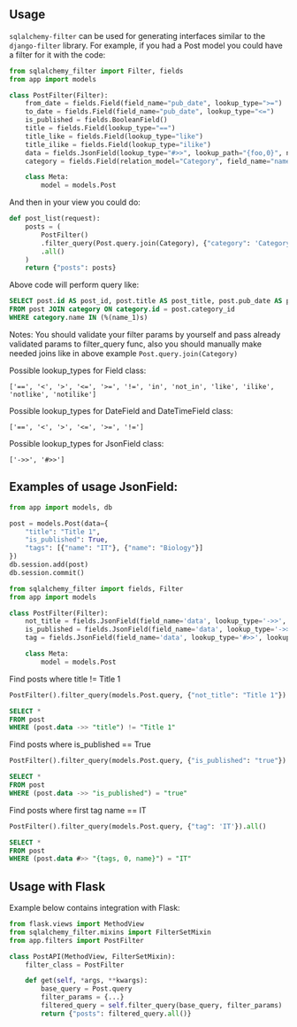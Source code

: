 Usage
-----

`sqlalchemy-filter` can be used for generating interfaces similar to the `django-filter`
library. For example, if you had a Post model you could have a
filter for it with the code:

```python
from sqlalchemy_filter import Filter, fields
from app import models

class PostFilter(Filter):
    from_date = fields.Field(field_name="pub_date", lookup_type=">=")
    to_date = fields.Field(field_name="pub_date", lookup_type="<=")
    is_published = fields.BooleanField()
    title = fields.Field(lookup_type="==")
    title_like = fields.Field(lookup_type="like")
    title_ilike = fields.Field(lookup_type="ilike")
    data = fields.JsonField(lookup_type="#>>", lookup_path="{foo,0}", not_equal=True)
    category = fields.Field(relation_model="Category", field_name="name", lookup_type="in")

    class Meta:
        model = models.Post
```

And then in your view you could do:

```python
def post_list(request):
    posts = (
        PostFilter()
        .filter_query(Post.query.join(Category), {"category": 'Category 1'})
        .all()
    )
    return {"posts": posts}

```    
Above code will perform query like:
```sql
SELECT post.id AS post_id, post.title AS post_title, post.pub_date AS post_pub_date, post.is_published AS post_is_published, post.category_id AS post_category_id 
FROM post JOIN category ON category.id = post.category_id 
WHERE category.name IN (%(name_1)s)
```
Notes:
    You should validate your filter params by yourself and pass already validated params to filter_query func, 
    also you should manually make needed joins like in above example ``Post.query.join(Category)``

Possible lookup_types for Field class:

``
['==', '<', '>', '<=', '>=', '!=', 'in', 'not_in', 'like', 'ilike', 'notlike', 'notilike']
``

Possible lookup_types for DateField and DateTimeField class:

``
['==', '<', '>', '<=', '>=', '!=']
``

Possible lookup_types for JsonField class:

``
['->>', '#>>']
``

Examples of usage JsonField:
--------------------------------

```python
from app import models, db

post = models.Post(data={
    "title": "Title 1",
    "is_published": True, 
    "tags": [{"name": "IT"}, {"name": "Biology"}]
})
db.session.add(post)
db.session.commit()
```

```python
from sqlalchemy_filter import fields, Filter
from app import models

class PostFilter(Filter):
    not_title = fields.JsonField(field_name='data', lookup_type='->>', lookup_path='title', not_equal=True)
    is_published = fields.JsonField(field_name='data', lookup_type='->>', lookup_path='is_published')
    tag = fields.JsonField(field_name='data', lookup_type='#>>', lookup_path='{tags, 0, name}')

    class Meta:
        model = models.Post
```

Find posts where title != Title 1

```python
PostFilter().filter_query(models.Post.query, {"not_title": "Title 1"}).all()
```

```sql
SELECT *
FROM post 
WHERE (post.data ->> "title") != "Title 1"
```

Find posts where is_published == True

```python
PostFilter().filter_query(models.Post.query, {"is_published": "true"}).all()
```

```sql
SELECT *
FROM post 
WHERE (post.data ->> "is_published") = "true"
```

Find posts where first tag name == IT

```python
PostFilter().filter_query(models.Post.query, {"tag": 'IT'}).all()
```

```sql
SELECT *
FROM post 
WHERE (post.data #>> "{tags, 0, name}") = "IT"
```

Usage with Flask
--------------------------------

Example below contains integration with Flask:

```python
from flask.views import MethodView
from sqlalchemy_filter.mixins import FilterSetMixin
from app.filters import PostFilter

class PostAPI(MethodView, FilterSetMixin):
    filter_class = PostFilter

    def get(self, *args, **kwargs):
        base_query = Post.query
        filter_params = {...}
        filtered_query = self.filter_query(base_query, filter_params)
        return {"posts": filtered_query.all()}
```

